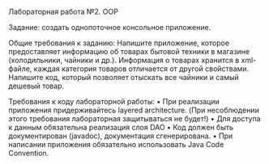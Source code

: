 Лабораторная работа №2. OOP

Задание: создать однопоточное консольное приложение.

Общие требования к заданию:
Напишите приложение, которое предоставляет информацию 
об товарах бытовой техники в магазине (холодильники, 
чайники и др.). Информация о товарах хранится в xml-файле, 
каждая категория товаров отличается от другой свойствами. 
Напишите код, который позволяет отыскать все чайники и 
самый дешевый товар.

Требования к коду лабораторной работы:
• При реализации приложения придерживайтесь layered architecture. (При 
несоблюдении этого требования лабораторная защитываться не будет!)
• Для доступа к данным обязательна реализация слоя DAO
• Код должен быть документирован (javadoc), документация сгенерирована.
• При написании приложения обязательно использовать Java Code Convention.

